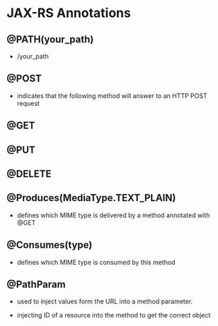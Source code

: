# JAX-RS Annotations

## @PATH(your_path)

- /your_path

## @POST

- indicates that the following method will answer to an HTTP POST request

## @GET

## @PUT

## @DELETE

## @Produces(MediaType.TEXT_PLAIN)

- defines which MIME type is delivered by a method annotated with @GET

## @Consumes(type)

- defines which MIME type is consumed by this method

## @PathParam

- used to inject values form the URL into a method parameter.

- injecting ID of a resource into the method to get the correct object
